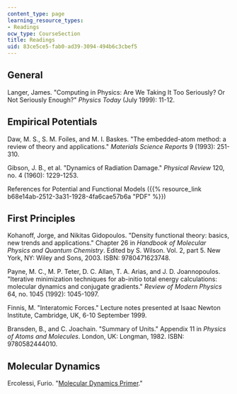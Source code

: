 ```yaml
---
content_type: page
learning_resource_types:
- Readings
ocw_type: CourseSection
title: Readings
uid: 83ce5ce5-fab0-ad39-3094-494b6c3cbef5
---
```


General
-------

Langer, James. "Computing in Physics: Are We Taking It Too Seriously? Or Not Seriously Enough?" _Physics Today_ (July 1999): 11-12.

Empirical Potentials
--------------------

Daw, M. S., S. M. Foiles, and M. I. Baskes. "The embedded-atom method: a review of theory and applications." _Materials Science Reports_ 9 (1993): 251-310.

Gibson, J. B., et al. "Dynamics of Radiation Damage." _Physical Review_ 120, no. 4 (1960): 1229-1253.

References for Potential and Functional Models ({{% resource_link b68e14ab-2512-3a31-1928-4fa6cae57b6a "PDF" %}})

First Principles
----------------

Kohanoff, Jorge, and Nikitas Gidopoulos. "Density functional theory: basics, new trends and applications." Chapter 26 in _Handbook of Molecular Physics and Quantum Chemistry_. Edited by S. Wilson. Vol. 2, part 5. New York, NY: Wiley and Sons, 2003. ISBN: 9780471623748.

Payne, M. C., M. P. Teter, D. C. Allan, T. A. Arias, and J. D. Joannopoulos. "Iterative minimization techniques for ab-initio total energy calculations: molecular dynamics and conjugate gradients." _Review of Modern Physics_ 64, no. 1045 (1992): 1045-1097.

Finnis, M. "Interatomic Forces." Lecture notes presented at Isaac Newton Institute, Cambridge, UK, 6-10 September 1999.

Bransden, B., and C. Joachain. "Summary of Units." Appendix 11 in _Physics of Atoms and Molecules_. London, UK: Longman, 1982. ISBN: 9780582444010.

Molecular Dynamics
------------------

Ercolessi, Furio. "[Molecular Dynamics Primer](https://www.passeidireto.com/arquivo/5685503/a-molecular-dynamics-primer---furio-ercolessi)."